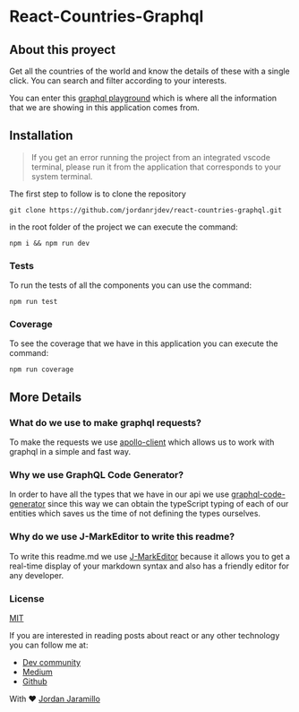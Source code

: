 # React-Countries-Graphql

## About this proyect

Get all the countries of the world and know the details of these with a single click. You can search and filter according to your interests.

You can enter this [graphql playground](https://countries.trevorblades.com/) which is where all the information that we are showing in this application comes from.

## Installation

> If you get an error running the project from an integrated vscode terminal, please run it from the application that corresponds to your system terminal.

The first step to follow is to clone the repository

```
git clone https://github.com/jordanrjdev/react-countries-graphql.git
```

in the root folder of the project we can execute the command:

```
npm i && npm run dev
```

### Tests

To run the tests of all the components you can use the command:

```
npm run test
```

### Coverage

To see the coverage that we have in this application you can execute the command:

```
npm run coverage
```

## More Details

### What do we use to make graphql requests?

To make the requests we use [apollo-client](https://www.apollographql.com/) which allows us to work with graphql in a simple and fast way.

### Why we use GraphQL Code Generator?

In order to have all the types that we have in our api we use [graphql-code-generator](https://www.graphql-code-generator.com) since this way we can obtain the typeScript typing of each of our entities which saves us the time of not defining the types ourselves.

### Why do we use J-MarkEditor to write this readme?

To write this readme.md we use [J-MarkEditor](https://jmarkeditor.jordanjaramillo.co) because it allows you to get a real-time display of your markdown syntax and also has a friendly editor for any developer.

### License

[MIT](https://choosealicense.com/licenses/mit/)

If you are interested in reading posts about react or any other technology you can follow me at:

- [Dev community](https://dev.to/jordandev)
- [Medium](https://medium.com/@jordanrjdev)
- [Github](https://github.com/jordanrjdev)

With ❤️ [Jordan Jaramillo](https://jordanjaramillo.co)
